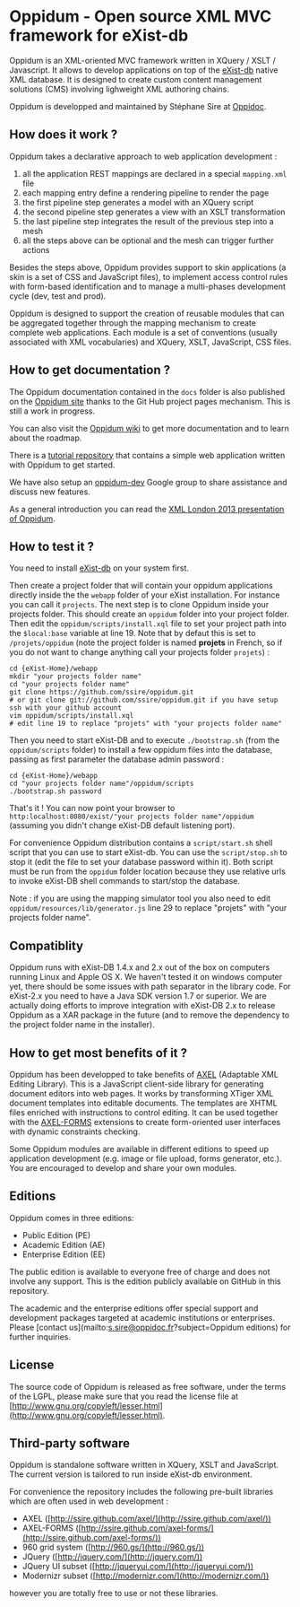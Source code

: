 Oppidum - Open source XML MVC framework for eXist-db
=======

Oppidum is an XML-oriented MVC framework written in XQuery / XSLT / Javascript. It allows to develop applications on top of the [eXist-db]([http://exist-db.org/) native XML database. It is designed to create custom content management solutions (CMS) involving lighweight XML authoring chains.

Oppidum is developped and maintained by Stéphane Sire at [Oppidoc](http://www.oppidoc.com).

How does it work ?
------------------

Oppidum takes a declarative approach to web application development :

1. all the application REST mappings are declared in a special `mapping.xml` file
2. each mapping entry define a rendering pipeline to render the page
3. the first pipeline step generates a model with an XQuery script
4. the second pipeline step generates a view with an XSLT transformation
5. the last pipeline step integrates the result of the previous step into a mesh
6. all the steps above can be optional and the mesh can trigger further actions

Besides the steps above, Oppidum provides support to skin applications (a skin is a set of CSS and JavaScript files), to implement access control rules with form-based identification and to manage a multi-phases development cycle (dev, test and prod).

Oppidum is designed to support the creation of reusable modules that can be aggregated together through the mapping mechanism to create complete web applications. Each module is a set of conventions (usually associated with XML vocabularies) and XQuery, XSLT, JavaScript, CSS files.

How to get documentation ?
--------------------------

The Oppidum documentation contained in the `docs` folder is also published on the [Oppidum site](http://ssire.github.com/oppidum/) thanks to the Git Hub project pages mechanism. This is still a work in progress.

You can also visit the [Oppidum wiki](https://github.com/ssire/oppidum/wiki) to get more documentation and to learn about the roadmap.

There is a [tutorial repository](https://github.com/ssire/tutorial) that contains a simple web application written with Oppidum to get started.

We have also setup an [oppidum-dev](https://groups.google.com/forum/?fromgroups#!forum/oppidum-dev) Google group to share assistance and discuss new features.

As a general introduction you can read the [XML London 2013 presentation of Oppidum](http://xmllondon.com/2013/presentations/sire/). 

How to test it ?
----------------

You need to install [eXist-db](http://exist-db.org/exist/download.xml) on your system first. 

Then create a project folder that will contain your oppidum applications directly inside the the `webapp` folder of your eXist installation. For instance you can call it `projects`. The next step is to clone Oppidum inside your projects folder. This should create an `oppidum` folder into your project folder. Then edit the `oppidum/scripts/install.xql` file to set your project path into the `$local:base` variable at line 19. Note that by defaut this is set to `/projets/oppidum` (note the project folder is named __projets__ in French, so if you do not want to change anything call your projects folder `projets`) :

    cd {eXist-Home}/webapp
    mkdir "your projects folder name"
    cd "your projects folder name"
    git clone https://github.com/ssire/oppidum.git
    # or git clone git://github.com/ssire/oppidum.git if you have setup ssh with your github account
    vim oppidum/scripts/install.xql 
    # edit line 19 to replace "projets" with "your projects folder name"

Then you need to start eXist-DB and to execute `./bootstrap.sh` (from the `oppidum/scripts` folder) to install a few oppidum files into the database, passing as first parameter the database admin password :

    cd {eXist-Home}/webapp
    cd "your projects folder name"/oppidum/scripts
    ./bootstrap.sh password
    
That's it ! You can now point your browser to `http:localhost:8080/exist/"your projects folder name"/oppidum` (assuming you didn't change eXist-DB default listening port).
    
For convenience Oppidum distribution contains a `script/start.sh` shell script that you can use to start eXist-db. You can use the `script/stop.sh` to stop it (edit the file to set your database password within it). Both script must be run from the `oppidum` folder location because they use relative urls to invoke eXist-DB shell commands to start/stop the database.

Note : if you are using the mapping simulator tool you also need to edit `oppidum/resources/lib/generator.js` line 29 to replace "projets" with "your projects folder name".

Compatiblity
----------------

Oppidum runs with eXist-DB 1.4.x and 2.x out of the box on computers running Linux and Apple OS X. We haven't tested it on windows computer yet, there should be some issues with path separator in the library code. For eXist-2.x you need to have a Java SDK version 1.7 or superior. We are actually doing efforts to improve integration with eXist-DB 2.x to release Oppidum as a XAR package in the future (and to remove the dependency to the project folder name in the installer).

How to get most benefits of it ?
----------------

Oppidum has been developped to take benefits of [AXEL]([https://github.com/ssire/axel) (Adaptable XML Editing Library). This is a JavaScript client-side library for generating document editors into web pages. It works by transforming XTiger XML document templates into editable documents. The templates are XHTML files enriched with instructions to control editing. It can be used together with the [AXEL-FORMS](https://github.com/ssire/axel-forms) extensions to create form-oriented user interfaces with dynamic constraints checking.

Some Oppidum modules are available in different editions to speed up application development (e.g. image or file upload, forms generator, etc.). You are encouraged to develop and share your own modules.

Editions
--------

Oppidum comes in three editions:

* Public Edition (PE)
* Academic Edition (AE)
* Enterprise Edition (EE)

The public edition is available to everyone free of charge and does not involve any support. This is the edition publicly available on GitHub in this repository.

The academic and the enterprise editions offer special support and development packages targeted at academic institutions or enterprises. Please [contact us](mailto:s.sire@oppidoc.fr?subject=Oppidum editions) for further inquiries.

License
-------

The source code of Oppidum is released as free software, under the terms of the LGPL, please make sure that you read the license file at [http://www.gnu.org/copyleft/lesser.html](http://www.gnu.org/copyleft/lesser.html).

Third-party software
-------

Oppidum is standalone software written in XQuery, XSLT and JavaScript. The current version is tailored to run inside eXist-db environment.

For convenience the repository includes the following pre-built libraries which are often used in web development :

* AXEL ([http://ssire.github.com/axel/](http://ssire.github.com/axel/))
* AXEL-FORMS ([http://ssire.github.com/axel-forms/](http://ssire.github.com/axel-forms/))
* 960 grid system ([http://960.gs/](http://960.gs/))
* JQuery ([http://jquery.com/](http://jquery.com/))
* JQuery UI subset ([http://jqueryui.com/](http://jqueryui.com/))
* Modernizr subset ([http://modernizr.com/](http://modernizr.com/))

however you are totally free to use or not these libraries.
 
